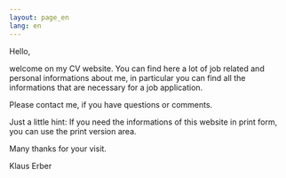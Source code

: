 ```yaml
---
layout: page_en
lang: en
---
```


Hello,

welcome on my CV website. You can find here a lot of job related and personal informations about me, in particular you can find all the informations that are necessary for a job application.

Please contact me, if you have questions or comments.

Just a little hint: If you need the informations of this website in print form, you can use the print version area.

Many thanks for your visit.

Klaus Erber
